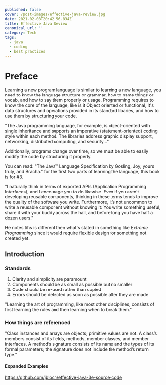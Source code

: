 ```yaml
---
published: false
cover: /post-images/effective-java-review.jpg
date: 2021-02-08T20:42:56.834Z
title: Effective Java Review
canonical_url: ''
category: Tech
tags:
  - java
  - coding
  - best practices
---
```

# Preface

Learning a new program language is similar to learning a new language, you need to know the language structure or grammar, how to name things or vocab, and how to say them properly or usage. Programming requires to know the core of the language, like is it Object oriented or functional, it's data structures and operations provided in its standard libaries, and how to use them by structuring your code.

"The Java programming language, for example, is object-oriented with single inheritance and supports an imperative (statement-oriented) coding style within each method. The libraries address graphic display support, networking, distributed computing, and security..."

Additionally, programs change over time, so we must be able to easily modify the code by structuring it properly.

You can read: "The Java™ Language Specification by Gosling, Joy, yours truly, and Bracha." for the first two parts of learning the language, this book is for #3.

"I naturally think in terms of exported APIs (Application Programming Interfaces), and I encourage you to do likewise. Even if you aren’t developing reusable components, thinking in these terms tends to improve the quality of the software you write. Furthermore, it’s not uncommon to write a reusable component without knowing it: You write something useful, share it with your buddy across the hall, and before long you have half a dozen users."

He notes tihs is different then what's stated in something like _Extreme Programming_ since it would require flexible design for something not created yet.

## Introduction

### Standards
1. Clarity and simplicity are paramount
1. Components should be as small as possible but no smaller
1. Code should be re-used rather than copied
1. Errors should be detected as soon as possible after they are made

"Learning the art of programming, like most other disciplines, consists of first learning the rules and then learning when to break them."


### How things are referenced

"Class instances and arrays are objects; primitive values are not. A class’s members consist of its fields, methods, member classes, and member interfaces. A method’s signature consists of its name and the types of its formal parameters; the signature does not include the method’s return type."


#### Expanded Examples

https://github.com/jbloch/effective-java-3e-source-code
